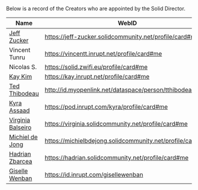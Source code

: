 Below is a record of the Creators who are appointed by the Solid Director.

| Name      | WebID      |
| --------- | ---------- |
| [Jeff Zucker](https://github.com/jeff-zucker) | https://jeff-zucker.solidcommunity.net/profile/card#me |
| Vincent Tunru | https://vincentt.inrupt.net/profile/card#me |
| Nicolas S. | https://solid.zwifi.eu/profile/card#me |
| [Kay Kim](https://github.com/kay-kim) | https://kay.inrupt.net/profile/card#me |
| [Ted Thibodeau](https://github.com/TallTed) | http://id.myopenlink.net/dataspace/person/tthibodeau#this |
| [Kyra Assaad](https://github.com/kyraassaad) | https://pod.inrupt.com/kyra/profile/card#me |
| [Virginia Balseiro](https://github.com/VirginiaBalseiro) | https://virginia.solidcommunity.net/profile/card#me |
| [Michiel de Jong](https://github.com/michielbdejong) | https://michielbdejong.solidcommunity.net/profile/card#me |
| [Hadrian Zbarcea](https://github.com/hzbarcea) | https://hadrian.solidcommunity.net/profile/card#me |
| [Giselle Wenban](https://github.com/gisellewenban) | https://id.inrupt.com/gisellewenban |